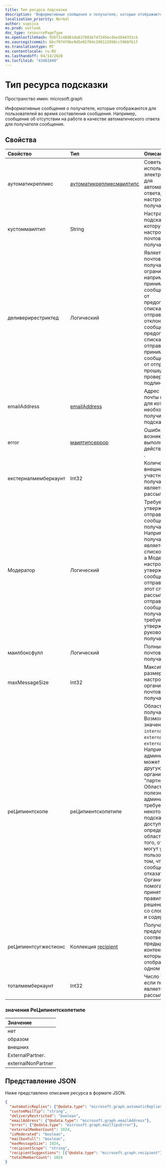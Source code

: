 ```yaml
---
title: Тип ресурса подсказки
description: 'Информативные сообщения о получателе, которые отображаются для пользователей во время составления сообщения. Например, сообщение об отсутствии на работе '
localization_priority: Normal
author: svpsiva
ms.prod: outlook
doc_type: resourcePageType
ms.openlocfilehash: 926f2c48981da637083e747245ecdee1b94351cb
ms.sourcegitcommit: bbcf074f0be9d5e02f84c290122850cc5968fb1f
ms.translationtype: MT
ms.contentlocale: ru-RU
ms.lasthandoff: 04/14/2020
ms.locfileid: "43461840"
---
```

# <a name="mailtips-resource-type"></a>Тип ресурса подсказки

Пространство имен: microsoft.graph

Информативные сообщения о получателе, которые отображаются для пользователей во время составления сообщения. Например, сообщение об отсутствии на работе в качестве автоматического ответа для получателя сообщения.


## <a name="properties"></a>Свойства
| Свойство     | Тип   |Описание|
|:---------------|:--------|:----------|
| аутоматикреплиес | [аутоматикреплиесмаилтипс](../resources/automaticrepliesmailtips.md) | Советы по использованию электронной почты для автоматического ответа, если он настроен получателем. |
| кустоммаилтип | String | Настраиваемая подсказка почты, которую можно настроить для почтового ящика получателя. |
| деливерирестриктед| Логический | Является ли почтовый ящик получателя ограниченным, например принимать сообщения только от предопределенного списка отправителей, отклонять сообщения из предопределенного списка отправителей или принимать сообщения только от отправителей, прошедших проверку подлинности. |
| emailAddress | [emailAddress](../resources/emailaddress.md) | Адрес электронной почты получателя, для которого необходимо получить подсказки. |
| error | [маилтипсеррор](../resources/mailtipserror.md) | Ошибки, возникающие при выполнении действия [подсказки](../api/user-getmailtips.md) . |
| екстерналмемберкаунт | Int32 | Количество внешних участников, если получатель является списком рассылки. |
| Модератор |Логический  | Требуется ли утверждение для отправки сообщений получателю. Например, если получатель является большим списком рассылки, а Модератор настроен на утверждение сообщений, отправленных в этот список рассылки, или если отправка сообщений получателю требует утверждения руководителя получателя. |
| маилбоксфулл | Логический | Полный статус почтового ящика получателя. |
| maxMessageSize | Int32 | Максимальный размер сообщения, настроенный для организации или почтового ящика получателя. |
| реЦипиентскопе | реЦипиентскопетипе | Область получателя. Возможные значения: `none`, `internal`, `external`, `externalPartner`, `externalNonParther`. Например, администратор может назначить другую организацию "партнером". Область действия полезна, если администратору требуется, чтобы некоторые подсказки были доступны для определенных областей. Кроме того, отправители могут уведомить пользователей о том, что их сообщения могут отказаться от Организации, помогая им принять правильные решения по работе со словами, тонами и содержимым.|
| реЦипиентсугжестионс | Коллекция [recipient](../resources/recipient.md) | Получатели, предлагаемые в соответствии с предыдущими контекстами, в которых они отображаются в одном сообщении. |
| тоталмемберкаунт | Int32 | Число участников, если получатель является списком рассылки. |

### <a name="recipientscopetype-values"></a>значения РеЦипиентскопетипе

| Значение
|:-------------------------
| нет
| образом
| внешних
| ExternalPartner.
| externalNonPartner


## <a name="json-representation"></a>Представление JSON

Ниже представлено описание ресурса в формате JSON.

<!-- {
  "blockType": "resource",
  "optionalProperties": [
    "automaticReplies",
    "customMailTip",
    "deliveryRestricted",
    "emailAddress",
    "error",
    "externalMemberCount",
    "isModerated",
    "mailboxFull",
    "maxMessageSize",
    "recipientScope",
    "recipientSuggestions",
    "totalMemberCount"
  ],
  "@odata.type": "microsoft.graph.mailTips"
}-->

```json
{
  "automaticReplies": {"@odata.type": "microsoft.graph.automaticRepliesMailTips"},
  "customMailTip": "string",
  "deliveryRestricted": "boolean",
  "emailAddress": {"@odata.type": "microsoft.graph.emailAddress"},
  "error": {"@odata.type": "microsoft.graph.mailTipsError"},
  "externalMemberCount": 1024,
  "isModerated": "boolean",
  "mailboxFull": "boolean",
  "maxMessageSize": 1024,
  "recipientScope": "string",
  "recipientSuggestions": [{"@odata.type": "microsoft.graph.recipient"}],
  "totalMemberCount": 1024
}

```

<!-- uuid: 8fcb5dbc-d5aa-4681-8e31-b001d5168d79
2015-10-25 14:57:30 UTC -->
<!-- {
  "type": "#page.annotation",
  "description": "mailtips resource",
  "keywords": "",
  "section": "documentation",
  "tocPath": ""
}-->
